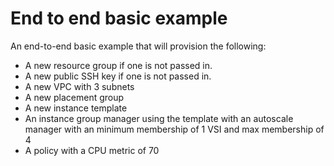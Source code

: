 # End to end basic example

An end-to-end basic example that will provision the following:

- A new resource group if one is not passed in.
- A new public SSH key if one is not passed in.
- A new VPC with 3 subnets
- A new placement group
- A new instance template
- An instance group manager using the template with an autoscale manager with an minimum membership of 1 VSI and max membership of 4
- A policy with a CPU metric of 70
